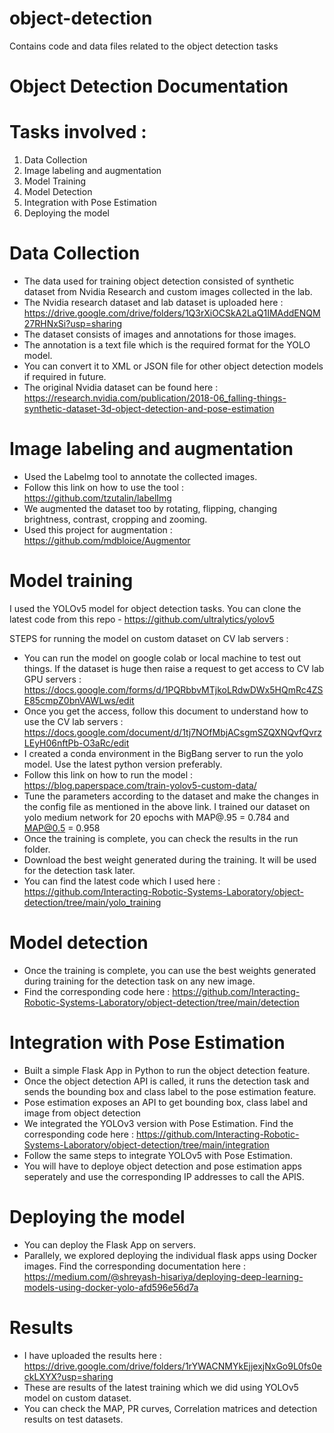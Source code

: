 # object-detection
Contains code and data files related to the object detection tasks

# Object Detection Documentation

# Tasks involved : 
1. Data Collection
2. Image labeling and augmentation
3. Model Training
4. Model Detection
5. Integration with Pose Estimation
6. Deploying the model


# Data Collection
- The data used for training object detection consisted of synthetic dataset from Nvidia Research and custom images collected in the lab.
- The Nvidia research dataset and lab dataset is uploaded here : https://drive.google.com/drive/folders/1Q3rXiOCSkA2LaQ1IMAddENQM27RHNxSi?usp=sharing
- The dataset consists of images and annotations for those images.
- The annotation is a text file which is the required format for the YOLO model.
- You can convert it to XML or JSON file for other object detection models if required in future.
- The original Nvidia dataset can be found here : https://research.nvidia.com/publication/2018-06_falling-things-synthetic-dataset-3d-object-detection-and-pose-estimation

# Image labeling and augmentation
- Used the Labelmg tool to annotate the collected images.
- Follow this link on how to use the tool : https://github.com/tzutalin/labelImg 
- We augmented the dataset too by rotating, flipping, changing brightness, contrast, cropping and zooming. 
- Used this project for augmentation : https://github.com/mdbloice/Augmentor

# Model training
I used the YOLOv5 model for object detection tasks. You can clone the latest code from this repo - https://github.com/ultralytics/yolov5 

STEPS for running the model on custom dataset on CV lab servers : 

- You can run the model on google colab or local machine to test out things. If the dataset is huge then raise a request to get access to CV lab GPU servers : https://docs.google.com/forms/d/1PQRbbvMTjkoLRdwDWx5HQmRc4ZSE85cmpZ0bnVAWLws/edit
- Once you get the access, follow this document to understand how to use the CV lab servers : https://docs.google.com/document/d/1tj7NOfMbjACsgmSZQXNQvfQvrzLEyH06nftPb-O3aRc/edit
- I created a conda environment in the BigBang server to run the yolo model. Use the latest python version preferably.
- Follow this link on how to run the model : https://blog.paperspace.com/train-yolov5-custom-data/
- Tune the parameters according to the dataset and make the changes in the config file as mentioned in the above link. I trained our dataset on yolo medium network for 20 epochs with MAP@.95 = 0.784 and MAP@0.5 = 0.958
- Once the training is complete, you can check the results in the run folder.
- Download the best weight generated during the training. It will be used for the detection task later.
- You can find the latest code which I used here : https://github.com/Interacting-Robotic-Systems-Laboratory/object-detection/tree/main/yolo_training

# Model detection
- Once the training is complete, you can use the best weights generated during training for the detection task on any new image.
- Find the corresponding code here : https://github.com/Interacting-Robotic-Systems-Laboratory/object-detection/tree/main/detection

# Integration with Pose Estimation
- Built a simple Flask App in Python to run the object detection feature. 
- Once the object detection API is called, it runs the detection task and sends the bounding box and class label to the pose estimation feature.
- Pose estimation exposes an API to get bounding box, class label and image from object detection
- We integrated the YOLOv3 version with Pose Estimation. Find the corresponding code here : https://github.com/Interacting-Robotic-Systems-Laboratory/object-detection/tree/main/integration
- Follow the same steps to integrate YOLOv5 with Pose Estimation.
- You will have to deploye object detection and pose estimation apps seperately and use the corresponding IP addresses to call the APIS.

# Deploying the model
- You can deploy the Flask App on servers. 
- Parallely, we explored deploying the individual flask apps using Docker images. Find the corresponding documentation here : https://medium.com/@shreyash-hisariya/deploying-deep-learning-models-using-docker-yolo-afd596e56d7a

# Results 
- I have uploaded the results here : https://drive.google.com/drive/folders/1rYWACNMYkEjjexjNxGo9L0fs0eckLXYX?usp=sharing
- These are results of the latest training which we did using YOLOv5 model on custom dataset.
- You can check the MAP, PR curves, Correlation matrices and detection results on test datasets.
